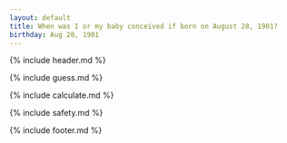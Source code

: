 ```yaml
---
layout: default
title: When was I or my baby conceived if born on August 28, 1901?
birthday: Aug 28, 1901
---
```


{% include header.md %}

{% include guess.md %}

{% include calculate.md %}

{% include safety.md %}

{% include footer.md %}



